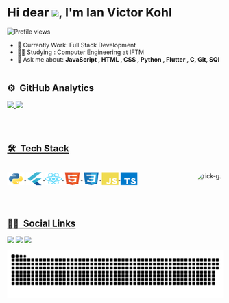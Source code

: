 <h1 align="left">Hi dear <img src="https://raw.githubusercontent.com/kaueMarques/kaueMarques/master/hi.gif" width="30px">, I'm Ian Victor Kohl </h1>

<p align="left"> <img src="https://komarev.com/ghpvc/?username=iKohlVictor&color=blue" alt="Profile views" /> </p>

- 🔭 Currently Work: Full Stack Development
- 👨‍🎓 Studying : Computer Engineering at IFTM
- 💬 Ask me about: **JavaScript , HTML , CSS , Python , Flutter , C, Git, SQl**
<br><br>

## ⚙️ &nbsp;GitHub Analytics

<div>
<a href="https://github.com/iKohlVictor">
  <img height="160px" src="https://github-readme-stats.vercel.app/api?username=iKohlVictor&show_icons=true&theme=dark&include_all_commits=true&count_private=true"/>
  <img height="160px" src="https://github-readme-stats.vercel.app/api/top-langs/?username=iKohlVictor&layout=compact&langs_count=7&theme=dark&count_private=true"/>
</div>
  
  <br><br>

 ## 🛠 &nbsp;Tech Stack
<div style="display: inline_block"><br>
  <img align="center" alt="Kohl-Python" height="30" width="40" src="https://raw.githubusercontent.com/devicons/devicon/master/icons/python/python-original.svg">
  <img align="center" alt="Kohl-Flutter" height="30" width="40" src="https://raw.githubusercontent.com/devicons/devicon/master/icons/flutter/flutter-original.svg">
  <img align="center" alt="Kohl-React" height="30" width="40" src="https://raw.githubusercontent.com/devicons/devicon/master/icons/react/react-original.svg">
  <img align="center" alt="Kohl-HTML" height="30" width="40" src="https://raw.githubusercontent.com/devicons/devicon/master/icons/html5/html5-original.svg">
  <img align="center" alt="Kohl-CSS" height="30" width="40" src="https://raw.githubusercontent.com/devicons/devicon/master/icons/css3/css3-original.svg">
  <img align="center" alt="Kohl-Js" height="30" width="40" src="https://raw.githubusercontent.com/devicons/devicon/master/icons/javascript/javascript-plain.svg">
   <img align="center" alt="Kohl-Ts" height="30" width="40" src="https://raw.githubusercontent.com/devicons/devicon/master/icons/typescript/typescript-plain.svg">
  <img align="right" alt="rick-gif" height="150" style="border-radius:50px;" src="https://media1.giphy.com/media/SvGFA2WF9IP0WjmzvE/giphy.gif?cid=790b76119afeeaa13724163c98078948d5861c52702cb680&rid=giphy.gif&ct=s">
</div>
  
  
<br><br>

## 👨‍💻  &nbsp;Social Links
  <div> 
  <a href="https://www.instagram.com/ianviictor/" target="_blank"><img src="https://img.shields.io/badge/-Instagram-%23E4405F?style=for-the-badge&logo=instagram&logoColor=white" target="_blank"></a>
  <a href = "mailto:oliveirakohl.ian@gmail.com"><img src="https://img.shields.io/badge/-Gmail-%23333?style=for-the-badge&logo=gmail&logoColor=white" target="_blank"></a>
  <a href="https://www.linkedin.com/in/ian-victor-kohl/" target="_blank"><img src="https://img.shields.io/badge/-LinkedIn-%230077B5?style=for-the-badge&logo=linkedin&logoColor=white" target="_blank"></a> 

  ![Snake animation](https://github.com/iKohlVictor/iKohlVictor/blob/output/github-contribution-grid-snake.svg) 
</div>
